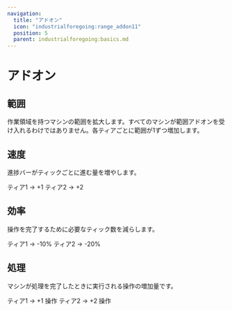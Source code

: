 ```yaml
---
navigation:
  title: "アドオン"
  icon: "industrialforegoing:range_addon11"
  position: 5
  parent: industrialforegoing:basics.md
---
```


# アドオン

## 範囲

<ItemImage id="industrialforegoing:range_addon_tier_11" />

作業領域を持つマシンの範囲を拡大します。すべてのマシンが範囲アドオンを受け入れるわけではありません。各ティアごとに範囲が1ずつ増加します。

## 速度

<ItemImage id="industrialforegoing:speed_addon_tier_2" />

進捗バーがティックごとに進む量を増やします。

ティア1 -> +1
ティア2 -> +2

## 効率

<ItemImage id="industrialforegoing:efficiency_addon_tier_2" />

操作を完了するために必要なティック数を減らします。

ティア1 -> -10%
ティア2 -> -20%

## 処理

<ItemImage id="industrialforegoing:processing_addon_tier_2" />

マシンが処理を完了したときに実行される操作の増加量です。

ティア1 -> +1 操作 
ティア2 -> +2 操作

